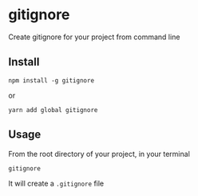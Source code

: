 # gitignore

Create gitignore for your project from command line

## Install

`npm install -g gitignore`

or 

`yarn add global gitignore`

## Usage

From the root directory of your project, in your terminal

`gitignore`

It will create a `.gitignore` file 


